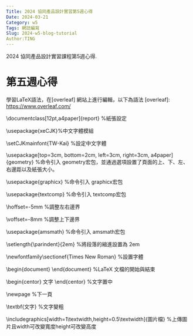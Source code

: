 ```yaml
---
Title: 2024 協同產品設計實習第5週心得
Date: 2024-03-21
Category: w5
Tags: 網誌編寫
Slug: 2024-w5-blog-tutorial
Author:TING 
---
```


2024 協同產品設計實習課程第5週心得.

<!-- PELICAN_END_SUMMARY -->

# 第五週心得
學習LaTeX語法，在[overleaf] 網站上進行編輯，以下為語法
[overleaf]: https://www.overleaf.com/

\documentclass[12pt,a4paper]{report} %紙張設定

\usepackage{xeCJK}%中文字體模組

\setCJKmainfont{TW-Kai} %設定中文字體

\usepackage[top=3cm, bottom=2cm, left=3cm, right=3cm, a4paper]{geometry} %命令引入 geometry宏包，並通過選項設置了頁面的上、下、左、右邊距以及紙張大小。

\usepackage{graphicx} %命令引入 graphicx宏包

\usepackage{textcomp} %命令引入 textcomp宏包

\hoffset=-5mm %調整左右邊界

\voffset=-8mm %調整上下邊界

\usepackage{amsmath} %命令引入 amsmath宏包

\setlength{\parindent}{2em} %將段落的縮進設置為 2em

\newfontfamily\sectionef{Times New Roman} %設置字體

\begin{document} 
\end{document} %LaTeX 文檔的開始與結束

\begin{centor} 
文字
\end{centor} %文字置中

\newpage %下一頁

\textbf{文字} %文字變粗

\includegraphics[width=1\textwidth,height=0.5\textwidth]{圖片檔} %上傳圖片且width可改變寬度height可改變高度

